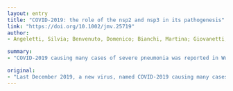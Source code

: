 ```yaml
---
layout: entry
title: "COVID-2019: the role of the nsp2 and nsp3 in its pathogenesis"
link: "https://doi.org/10.1002/jmv.25719"
author:
- Angeletti, Silvia; Benvenuto, Domenico; Bianchi, Martina; Giovanetti, Marta; Pascarella, Stefano; Ciccozzi, Massimo

summary:
- "COVID-2019 causing many cases of severe pneumonia was reported in Wuhan, China. Open Reading Frame 1ab (ORF1ab) has been analyzed to evidence the presence of mutation caused by selective pressure on the virus. The presence of transmembrane helical segments was tested by TMHMM, MEMSAT and MEMPACK tools. FUBAR analysis revealed presence of potential sites under positive selective pressure."

original:
- "Last December 2019, a new virus, named COVID-2019 causing many cases of severe pneumonia was reported in Wuhan, China. The virus knowledge is limited and especially about COVID-2019 pathogenesis. The Open Reading Frame 1ab (ORF1ab) of COVID-2019 has been analyzed to evidence the presence of mutation caused by selective pressure on the virus. For selective pressure analysis fast-unconstrained Bayesian approximation (FUBAR) was used. Homology modelling has been performed by SwissModel and HHPred servers. The presence of transmembrane helical segments in Coronavirus ORF1ab nsp2 and nsp3, was tested by TMHMM, MEMSAT and MEMPACK tools. Three-dimensional structures have been analyzed and displayed using PyMOL. FUBAR analysis revealed the presence of potential sites under positive selective pressure (p-value < 0.05). Position 723 in the COVID-2019 has a serine instead a glycine residue, while at aminoacidic position 1010 a proline instead an isoleucine. Significant (p < 0.05) pervasive negative selection in 2416 sites (55%) was found. The positive selective pressure could account for some clinical features of this virus compared to SARS and Bat SARS-like CoV. The stabilizing mutation falling in the endosome-associated-protein-like domain of the nsp2 protein could account for COVID-2019 high ability of contagious, while the destabilizing mutation in nsp3 proteins could suggest a potential mechanism differentiating COVID-2019 from SARS. These data could be helpful for further investigation aimed to identify potential therapeutic targets or vaccine strategy, especially in the actual moment when the epidemic is ongoing and the scientific community is trying to enrich knowledge about this new viral pathogen. This article is protected by copyright. All rights reserved."
---
```


